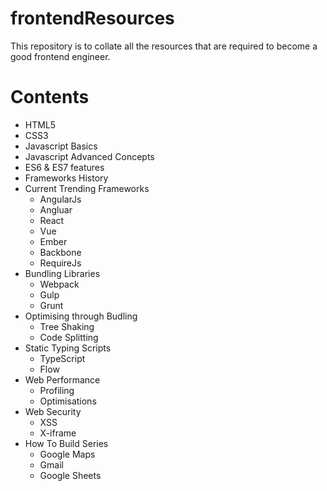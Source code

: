 # frontendResources
This repository is to collate all the resources that are required to become a good frontend engineer.

# Contents
* HTML5
* CSS3
* Javascript Basics
* Javascript Advanced Concepts
* ES6 & ES7 features
* Frameworks History
* Current Trending Frameworks
  * AngularJs
  * Angluar
  * React
  * Vue
  * Ember
  * Backbone
  * RequireJs
* Bundling Libraries
  * Webpack
  * Gulp
  * Grunt
* Optimising through Budling
  * Tree Shaking
  * Code Splitting
* Static Typing Scripts
  * TypeScript
  * Flow
* Web Performance
  * Profiling
  * Optimisations
* Web Security
  * XSS
  * X-iframe
* How To Build Series
  * Google Maps
  * Gmail
  * Google Sheets
   

